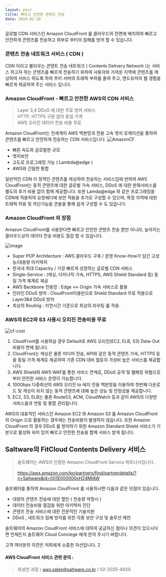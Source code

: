 ```yaml
---
layout: post
title: 빠르고 안전한 콘텐츠 전송
date: 2019-02-20
---
```


글로벌 CDN 서비스인 Amazon CloudFront 를 클라우드의 전면에 배치하여 빠르고 안전하게 콘텐츠를 전송하고 외부로 부터의 침해를 방어 할 수 있습니다.

### 콘텐츠 전송 네트워크 서비스 ( CDN )
CDN 이라고 불리우는 콘텐트 전송 네트워크 ( Contents Delivery Network )는 서비스 하고자 하는 콘텐츠를 빠르게 전송하기 위하여 사용자와 가까운 지역에 콘텐츠를 캐싱하여 서비스 하도록 하여 주어 서버의 트래픽 부하를 줄여 주고, 엔드유저의 웹 경험을 빠르게 제공하여 주는 서비스 입니다.

### Amazon CloudFront - 빠르고 안전한 AWS의 CDN 서비스

> Layer 3,4 DDoS 에 대한 무료 방어 서비스
><br> HTTP, HTTPS 구분 없이 동일 가격
><br> AWS 오리진 데이터 전송 비용 무료

Amazon CloudFront는 전세계의 AWS 백본망과 전용 고속 엣지 로케이션을 통하여 콘텐츠를 빠르고 안전하게 전송하는 CDN 서비스입니다.
![AmazonCF](https://d1.awsstatic.com/global-infrastructure/maps/CloudFront%20Network%20Map%2010.12.18.59e838df2f373247d2efaeb548076e084fd8993e.png)

- 빠른 속도와 글로벌한 규모
- 엣지보안
- 고도로 프로그래밍 가능 ( Lambda@edge )
- AWS와 긴밀한 통합

일반적인 CDN 이 정적인 콘텐츠를 캐싱하여 전송하는 서비스임에 반하여 AWS CloudFront는 동적 콘텐츠에 대한 글로벌 가속 서비스, DDoS 에 대한 완화서비스를 별도의 추가 비용 없이 함께 제공합니다. 또한 Lamda@edge 와 같은 프로그래밍을 CDN에 적용하여 요청헤더에 보안 적용을 추가로 구성할 수 있으며, 특정 지역에 대한 트래픽 허용 및 차단기능을 콘솔을 통해 쉽게 구성할 수 도 있습니다.

### Amazon CloudFront 의 장점
Amazon CloudFront를 사용한다면 빠르고 안전한 콘텐츠 전송 뿐만 아니라, 높아지는 클라우드상의 데이터 전송 비용도 절감 할 수 있습니다.

![image](https://user-images.githubusercontent.com/29446742/53070197-ad591480-3521-11e9-9839-371472f4965e.png)

- Super POP Architecture : AWS 클라우드 구축 / 운영 Know-How가 담긴 고성능/대용량 아키텍처
- 한국내 최대 Capacity / 가장 빠르게 성장하는 글로벌 CDN 서비스
- Single-Service : (캐싱, 다이나믹 가속, HTTPS, AWS Shield Standard 등) 동일 가격 체계로 제공
- AWS Backbone 전용망 : Edge <-> Origin 가속 서비스로 활용
- 인라인 DDoS 방어 : CloudFront이용만으로 Shield Standard 무료 적용으로 Layer3&4 DDoS 방어
- 최상의 Routing : 지연시간 기준으로 최상의 라우팅 룰 적용.


### AWS의 EC2와 S3 사용시 오리진 전송비용 무료
![cf-cost](https://user-images.githubusercontent.com/29446742/53079890-c4583080-353a-11e9-9758-a3a95b5dcfeb.png)

1. CloudFront를 사용하실 경우 Default로 AWS 오리진(EC2, ELB, S3) Data-Out 비용이 면제 됩니다.
2. CloudFront는 캐싱은 물론 미디어 전송, API와 같은 동적 콘텐츠 가속, HTTPS 등을 동일 가격 체계로 제공하여 기존 CDN 대비 월등히 가성비 높은 서비스를 제공합니다.
3. AWS Shield와 AWS WAF를 통한 서비스 연계로, DDoS 공격 및 웹해킹 위협으로부터 안전한 서비스 운영이 가능합니다.
4. 100Gbps 다중회선의 AWS 오리진 to 에지 전용 백본망을 이용하여 첫번째 다운로드 및 캐싱이 되지 않는 동적 콘텐츠에 대해 높은 성능 및 안정성을 제공합니다.
5. EC2, S3, ELB는 물론 Route53, ACM, CloudWatch 등과 같이 AWS의 다양한 서비스들과 연동 및 통합 관리됩니다.

AWS의 대표적인 서비스인 Amazon EC2 와 Amazon S3 를 Amazon CloudFront 의 Origin 으로 활용하는 경우에는 전송비용이 발생하지 않습니다. 
또한 Amazon CloudFront 의 경우 DDoS 를 방어하기 위한 Amazon Standard Shield 서비스가 기본으로 활성화 되어 있어 빠르고 안전한 전송을 함께 서비스 받게 됩니다.

## Saltware의 FitCloud Contents Delivery 서비스
>솔트웨어는 AWS의 인증된 Amazon CloudFront Service 파트너사입니다.  
><br>https://aws.amazon.com/ko/partners/find/partnerdetails/?n=Saltware&id=001E000000xHZ4MIAW

솔트웨어를 통하여 Amazon CloufFront 를 사용하시면 다음과 같은 잇점이 있습니다.
- 대량의 콘텐츠 전송에 대한 할인 ( 전송량 약정시 )
- 데이터 전송비용 절감을 위한 아키텍처 진단
- 콘텐츠 전송 서비스에 대한 전문적인 기술지원
- DDoS , 네트워크 침해 방지를 위한 각종 보안 구성 및 솔루션 제언

솔트웨어의 Amazon CloudFront 서비스에 대하여 궁금하신 점이나 의견이 있으시다면 언제든지 솔트웨어 Cloud Conciege 에게 문의 주시기 바랍니다.

고객 여러분의 의견은 저희에게 소중한 자산입니다.
2
#### AWS CloudFront 서비스 관련 문의 : 

>최성언 과장 / aws.sales@saltware.co.kr / 02-2025-4920

